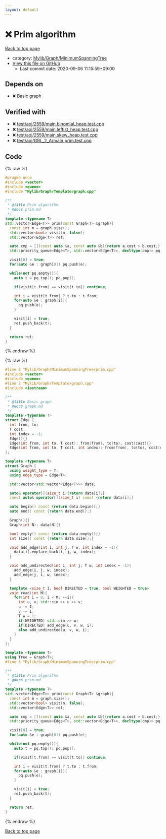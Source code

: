 ```yaml
---
layout: default
---
```


<!-- mathjax config similar to math.stackexchange -->
<script type="text/javascript" async
  src="https://cdnjs.cloudflare.com/ajax/libs/mathjax/2.7.5/MathJax.js?config=TeX-MML-AM_CHTML">
</script>
<script type="text/x-mathjax-config">
  MathJax.Hub.Config({
    TeX: { equationNumbers: { autoNumber: "AMS" }},
    tex2jax: {
      inlineMath: [ ['$','$'] ],
      processEscapes: true
    },
    "HTML-CSS": { matchFontHeight: false },
    displayAlign: "left",
    displayIndent: "2em"
  });
</script>

<script type="text/javascript" src="https://cdnjs.cloudflare.com/ajax/libs/jquery/3.4.1/jquery.min.js"></script>
<script src="https://cdn.jsdelivr.net/npm/jquery-balloon-js@1.1.2/jquery.balloon.min.js" integrity="sha256-ZEYs9VrgAeNuPvs15E39OsyOJaIkXEEt10fzxJ20+2I=" crossorigin="anonymous"></script>
<script type="text/javascript" src="../../../../assets/js/copy-button.js"></script>
<link rel="stylesheet" href="../../../../assets/css/copy-button.css" />


# :x: Prim algorithm

<a href="../../../../index.html">Back to top page</a>

* category: <a href="../../../../index.html#cb5ed95d97b7ee8efcbdf177a47dc7b7">Mylib/Graph/MinimumSpanningTree</a>
* <a href="{{ site.github.repository_url }}/blob/master/Mylib/Graph/MinimumSpanningTree/prim.cpp">View this file on GitHub</a>
    - Last commit date: 2020-09-06 11:15:59+09:00




## Depends on

* :x: <a href="../Template/graph.cpp.html">Basic graph</a>


## Verified with

* :x: <a href="../../../../verify/test/aoj/2559/main.binomial_heap.test.cpp.html">test/aoj/2559/main.binomial_heap.test.cpp</a>
* :x: <a href="../../../../verify/test/aoj/2559/main.leftist_heap.test.cpp.html">test/aoj/2559/main.leftist_heap.test.cpp</a>
* :x: <a href="../../../../verify/test/aoj/2559/main.skew_heap.test.cpp.html">test/aoj/2559/main.skew_heap.test.cpp</a>
* :x: <a href="../../../../verify/test/aoj/GRL_2_A/main.prim.test.cpp.html">test/aoj/GRL_2_A/main.prim.test.cpp</a>


## Code

<a id="unbundled"></a>
{% raw %}
```cpp
#pragma once
#include <vector>
#include <queue>
#include "Mylib/Graph/Template/graph.cpp"

/**
 * @title Prim algorithm
 * @docs prim.md
 */
template <typename T>
std::vector<Edge<T>> prim(const Graph<T> &graph){
  const int n = graph.size();
  std::vector<bool> visit(n, false);
  std::vector<Edge<T>> ret;

  auto cmp = [](const auto &a, const auto &b){return a.cost > b.cost;};
  std::priority_queue<Edge<T>, std::vector<Edge<T>>, decltype(cmp)> pq(cmp);

  visit[0] = true;
  for(auto &e : graph[0]) pq.push(e);

  while(not pq.empty()){
    auto t = pq.top(); pq.pop();

    if(visit[t.from] == visit[t.to]) continue;

    int i = visit[t.from] ? t.to : t.from;
    for(auto &e : graph[i]){
      pq.push(e);
    }

    visit[i] = true;
    ret.push_back(t);
  }

  return ret;
}

```
{% endraw %}

<a id="bundled"></a>
{% raw %}
```cpp
#line 2 "Mylib/Graph/MinimumSpanningTree/prim.cpp"
#include <vector>
#include <queue>
#line 3 "Mylib/Graph/Template/graph.cpp"
#include <iostream>

/**
 * @title Basic graph
 * @docs graph.md
 */
template <typename T>
struct Edge {
  int from, to;
  T cost;
  int index = -1;
  Edge(){}
  Edge(int from, int to, T cost): from(from), to(to), cost(cost){}
  Edge(int from, int to, T cost, int index): from(from), to(to), cost(cost), index(index){}
};

template <typename T>
struct Graph {
  using weight_type = T;
  using edge_type = Edge<T>;

  std::vector<std::vector<Edge<T>>> data;

  auto& operator[](size_t i){return data[i];}
  const auto& operator[](size_t i) const {return data[i];}

  auto begin() const {return data.begin();}
  auto end() const {return data.end();}

  Graph(){}
  Graph(int N): data(N){}

  bool empty() const {return data.empty();}
  int size() const {return data.size();}

  void add_edge(int i, int j, T w, int index = -1){
    data[i].emplace_back(i, j, w, index);
  }

  void add_undirected(int i, int j, T w, int index = -1){
    add_edge(i, j, w, index);
    add_edge(j, i, w, index);
  }

  template <size_t I, bool DIRECTED = true, bool WEIGHTED = true>
  void read(int M){
    for(int i = 0; i < M; ++i){
      int u, v; std::cin >> u >> v;
      u -= I;
      v -= I;
      T w = 1;
      if(WEIGHTED) std::cin >> w;
      if(DIRECTED) add_edge(u, v, w, i);
      else add_undirected(u, v, w, i);
    }
  }
};

template <typename T>
using Tree = Graph<T>;
#line 5 "Mylib/Graph/MinimumSpanningTree/prim.cpp"

/**
 * @title Prim algorithm
 * @docs prim.md
 */
template <typename T>
std::vector<Edge<T>> prim(const Graph<T> &graph){
  const int n = graph.size();
  std::vector<bool> visit(n, false);
  std::vector<Edge<T>> ret;

  auto cmp = [](const auto &a, const auto &b){return a.cost > b.cost;};
  std::priority_queue<Edge<T>, std::vector<Edge<T>>, decltype(cmp)> pq(cmp);

  visit[0] = true;
  for(auto &e : graph[0]) pq.push(e);

  while(not pq.empty()){
    auto t = pq.top(); pq.pop();

    if(visit[t.from] == visit[t.to]) continue;

    int i = visit[t.from] ? t.to : t.from;
    for(auto &e : graph[i]){
      pq.push(e);
    }

    visit[i] = true;
    ret.push_back(t);
  }

  return ret;
}

```
{% endraw %}

<a href="../../../../index.html">Back to top page</a>

